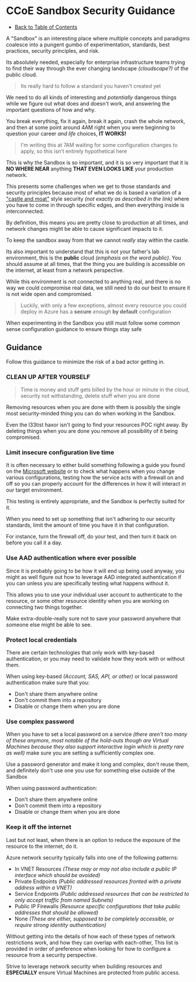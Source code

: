# CCoE Sandbox Security Guidance

* [Back to Table of Contents](README.md)

A "Sandbox" is an interesting place where multiple concepts and paradigms coalesce into a pungent gumbo of experimentation, standards, 
best practices, security principles, and risk.

Its absolutely needed, especially for enterprise infrastructure teams trying to find their way through the ever changing landscape _(cloudscape?)_
of the public cloud.

> Its really hard to follow a standard you haven't created yet

We need to do all kinds of interesting and _potentially_ dangerous things while we figure out what does and doesn't work, and answering the important questions
of how and why.

You break everything, fix it again, break it again, crash the whole network, and then at some point around 4AM right when you were beginning to question your
career _and life_ choices, **IT WORKS!**

> I'm writing this at 7AM waiting for some configuration changes to apply, so this isn't entirely hypothetical here

This is why the Sandbox is so important, and it is so very important that it is **NO WHERE NEAR** anything **THAT EVEN LOOKS LIKE** your production network.

This presents some challenges when we get to those standards and security principles because most of what we do is based a variation of a 
["castle and moat"](https://www.cloudflare.com/learning/access-management/castle-and-moat-network-security/) style security _(not exactly as described in the link)_
where you have to come in through specific edges, and then everything inside is interconnected.

By definition, this means you are pretty close to production at all times, and network changes might be able to cause significant impacts to it.

To keep the sandbox away from that we cannot _really_ stay within the castle.

Its also important to understand that this is not your father's lab environment, this is the **public** cloud _(emphasis on the word public)_.
You should assume at all times, that the thing you are building is accessible on the internet, at least from a network perspective.

While this environment is not connected to anything real, and there is no way we could compromise real data, we still need to do our best
to ensure it is not wide open and compromised.

> Luckily, with only a few exceptions, almost every resource you could deploy in Azure has a **secure** _enough_ **by default** configuration

When experimenting in the Sandbox you still must follow some common sense configuration guidance to ensure things stay safe



## Guidance

Follow this guidance to minimize the risk of a bad actor getting in.


### CLEAN UP AFTER YOURSELF

> Time is money and stuff gets billed by the hour or minute in the cloud, security not withstanding, delete stuff when you are done

Removing resources when you are done with them is possibly the single most security-minded thing you can do when working in the Sandbox.

Even the l33tist haxor isn't going to find your resources POC right away. By deleting things when you are done you remove all possibility 
of it being compromised.



### Limit insecure configuration live time

It is often necessary to either build something following a guide you found on the [Microsoft website](https://azure.microsoft.com/en-us/get-started/) or to
check what happens when you change various configurations, testing how the service acts with a firewall on and off so you can properly account for the differences
in how it will interact in our target environment.

This testing is entirely appropriate, and the Sandbox is perfectly suited for it.

When you need to set up something that isn't adhering to our security standards, limit the amount of time you have it in that configuration.

For instance, turn the firewall off, do your test, and then turn it back on before you call it a day.



### Use AAD authentication where ever possible

Since it is probably going to be how it will end up being used anyway, you might as well figure out how to leverage AAD integrated authentication
if you can unless you are specifically testing what happens without it.

This allows you to use your individual user account to authenticate to the resource, or some other resource identity when you are working on connecting
two things together.

Make extra-double-really sure not to save your password anywhere that someone else might be able to see.


### Protect local credentials

There are certain technologies that only work with key-based authentication, or you may need to validate how they work with or without them.

When using key-based _(Account, SAS, API, or other)_ or local password authentication make sure that you:
* Don't share them anywhere online
* Don't commit them into a repository
* Disable or change them when you are done



### Use complex password

When you have to set a local password on a service _(there aren't too many of these anymore, most notable of the hold-outs though are Virtual Machines because they also support interactive login which is pretty rare as well)_ make sure you are setting a sufficiently complex one. 

Use a password generator and make it long and complex, don't reuse them, and definitely don't use one you use for something else outside of the Sandbox

When using password authentication:
* Don't share them anywhere online
* Don't commit them into a repository
* Disable or change them when you are done


### Keep it off the internet

Last but not least, when there is an option to reduce the exposure of the resource to the internet, do it.

Azure network security typically falls into one of the following patterns:
* In VNET Resources _(These may or may not also include a public IP interface which should be avoided)_
* Private Endpoints _(Public addressed resources fronted with a private address within a VNET)_
* Service Endpoints _(Public addressed resources that can be restricted to only accept traffic from named Subnets)_
* Public IP Firewalls _(Resource specific configurations that take public addresses that should be allowed)_
* None _(These are either, supposed to be completely accessible, or require strong identity authentication)_

Without getting into the details of how each of these types of network restrictions work, and how they can overlap with each-other,
This list is provided in order of preference when looking for how to configure a resource from a security perspective.

Strive to leverage network security when building resources and **ESPECIALLY** ensure Virtual Machines are protected from public access.
